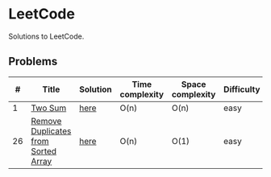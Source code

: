 # LeetCode
Solutions to LeetCode.

## Problems
|  #  |         Title        |   Solution   |  Time complexity  | Space complexity  |  Difficulty  |   Topics                
|-----|----------------------|--------------|-------------------|-------------------|--------------|-------------
| 1 | [Two Sum](https://leetcode.com/problems/two-sum/) | [here](Array/Two_Sum.js) | O(n) | O(n) | easy | Array
| 26 | [Remove Duplicates from Sorted Array](https://leetcode.com/problems/remove-duplicates-from-sorted-array/) | [here](Array/Remove_Duplicates_from_Sorted_Array.js) | O(n) | O(1) | easy | Array
